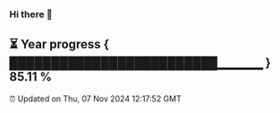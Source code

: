 ### Hi there 👋
⏳ Year progress { █████████████████████████▁▁▁▁▁ } 85.11 %
---
⏰ Updated on Thu, 07 Nov 2024 12:17:52 GMT


